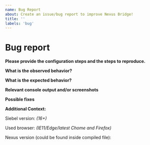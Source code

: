```yaml
---
name: Bug Report
about: Create an issue/bug report to improve Nexus Bridge!
title: ''
labels: 'bug'
---
```


# Bug report

**Please provide the configuration steps and the steps to reproduce.**

**What is the observed behavior?**

**What is the expected behavior?**

**Relevant console output and/or screenshots**

**Possible fixes**

**Additional Context:**

Siebel version: *(16+)*

Used browser: *(IE11/Edge/latest Chome and Firefox)*

Nexus version (could be found inside compiled file): 
